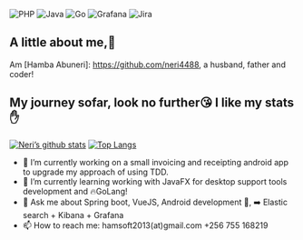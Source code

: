 ![PHP](https://img.shields.io/badge/php-%23777BB4.svg?style=for-the-badge&logo=php&logoColor=white) 
![Java](https://img.shields.io/badge/java-%23ED8B00.svg?style=for-the-badge&logo=java&logoColor=white)
![Go](https://img.shields.io/badge/go-%2300ADD8.svg?style=for-the-badge&logo=go&logoColor=white)
![Grafana](https://img.shields.io/badge/grafana-%23F46800.svg?style=for-the-badge&logo=grafana&logoColor=white)
![Jira](https://img.shields.io/badge/jira-%230A0FFF.svg?style=for-the-badge&logo=jira&logoColor=white)

## A little about me,🙈
Am [Hamba Abuneri]: https://github.com/neri4488, a husband, father and coder!

## My journey sofar, look no further😘 I like my stats✋
[![Neri’s github stats](https://github-readme-stats.vercel.app/api?username=neri4488&count_private=true&show_icons=true&hide=contribs)](https://github.com/neri4488)
[![Top Langs](https://github-readme-stats.vercel.app/api/top-langs/?username=neri4488&layout=compact&count_private=true)](https://github.com/neri4488)

- 🔭 I’m currently working on a small invoicing and receipting android app to upgrade my approach of using TDD.
- 🌱 I’m currently learning working with JavaFX for desktop support tools development and 🔥GoLang!
- 💬 Ask me about Spring boot, VueJS, Android development 👐,  ➡️ Elastic search + Kibana + Grafana
- 📫 How to reach me: hamsoft2013(at)gmail.com +256 755 168219
